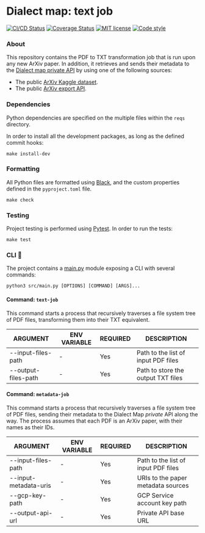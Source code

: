# Dialect map: text job

[![CI/CD Status][ci-status-badge]][ci-status-link]
[![Coverage Status][cov-status-badge]][cov-status-link]
[![MIT license][mit-license-badge]][mit-license-link]
[![Code style][code-style-badge]][code-style-link]


### About
This repository contains the PDF to TXT transformation job that is run upon any new ArXiv paper.
In addition, it retrieves and sends their metadata to the [Dialect map private API][dialect-map-api]
by using one of the following sources:

- The public [ArXiv Kaggle dataset][arxiv-metadata-file].
- The public [ArXiv export API][arxiv-metadata-api].


### Dependencies
Python dependencies are specified on the multiple files within the `reqs` directory.

In order to install all the development packages, as long as the defined commit hooks:

```shell
make install-dev
```


### Formatting
All Python files are formatted using [Black][web-black], and the custom properties defined
in the `pyproject.toml` file.

```shell
make check
```


### Testing
Project testing is performed using [Pytest][web-pytest]. In order to run the tests:

```shell
make test
```


### CLI 🚀
The project contains a [main.py][main-module] module exposing a CLI with several commands:

```shell
python3 src/main.py [OPTIONS] [COMMAND] [ARGS]...
```


#### Command: `text-job`
This command starts a process that recursively traverses a file system tree of PDF files,
transforming them into their TXT equivalent.

| ARGUMENT            | ENV VARIABLE          | REQUIRED | DESCRIPTION                              |
|---------------------|-----------------------|----------|------------------------------------------|
| --input-files-path  | -                     | Yes      | Path to the list of input PDF files      |
| --output-files-path | -                     | Yes      | Path to store the output TXT files       |


#### Command: `metadata-job`
This command starts a process that recursively traverses a file system tree of PDF files,
sending their metadata to the Dialect Map _private_ API along the way. The process assumes
that each PDF is an ArXiv paper, with their names as their IDs.

| ARGUMENT              | ENV VARIABLE        | REQUIRED | DESCRIPTION                              |
|-----------------------|---------------------|----------|------------------------------------------|
| --input-files-path    | -                   | Yes      | Path to the list of input PDF files      |
| --input-metadata-uris | -                   | Yes      | URIs to the paper metadata sources       |
| --gcp-key-path        | -                   | Yes      | GCP Service account key path             |
| --output-api-url      | -                   | Yes      | Private API base URL                     |


[ci-status-badge]: https://github.com/dialect-map/dialect-map-job-text/actions/workflows/ci.yml/badge.svg?branch=main
[ci-status-link]: https://github.com/dialect-map/dialect-map-job-text/actions/workflows/ci.yml?query=branch%3Amain
[code-style-badge]: https://img.shields.io/badge/code%20style-black-000000.svg
[code-style-link]: https://github.com/psf/black
[cov-status-badge]: https://codecov.io/gh/dialect-map/dialect-map-job-text/branch/main/graph/badge.svg
[cov-status-link]: https://codecov.io/gh/dialect-map/dialect-map-job-text
[mit-license-badge]: https://img.shields.io/badge/License-MIT-blue.svg
[mit-license-link]: https://github.com/dialect-map/dialect-map-job-text/blob/main/LICENSE

[arxiv-metadata-api]: https://arxiv.org/help/api/user-manual
[arxiv-metadata-file]: https://www.kaggle.com/Cornell-University/arxiv
[dialect-map-api]: https://github.com/dialect-map/dialect-map-private-api
[main-module]: src/main.py
[web-black]: https://black.readthedocs.io/en/stable/
[web-pytest]: https://docs.pytest.org/en/latest/#
